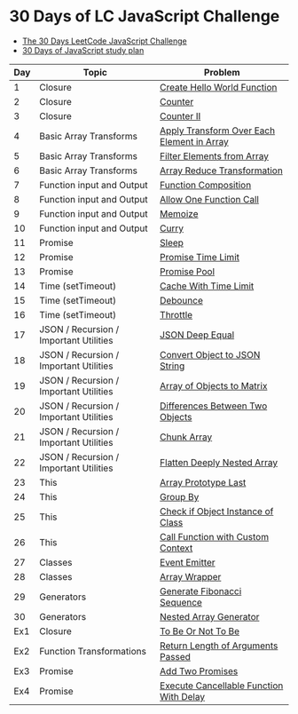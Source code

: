 # 30 Days of LC JavaScript Challenge

- [The 30 Days LeetCode JavaScript Challenge](https://leetcode.com/discuss/study-guide/3458761/)
- [30 Days of JavaScript study plan](https://leetcode.com/studyplan/30-days-of-javascript/)

| Day | Topic                                  | Problem                                                                                                                   |
| --- | -------------------------------------- | ------------------------------------------------------------------------------------------------------------------------- |
| 1   | Closure                                | [Create Hello World Function](./problems/Day1)                                                                            |
| 2   | Closure                                | [Counter](./problems/Day2)                                                                                                |
| 3   | Closure                                | [Counter II](./problems/Day3)                                                                                             |
| 4   | Basic Array Transforms                 | [Apply Transform Over Each Element in Array](./problems/Day4)                                                             |
| 5   | Basic Array Transforms                 | [Filter Elements from Array](./problems/Day5)                                                                             |
| 6   | Basic Array Transforms                 | [Array Reduce Transformation](./problems/Day6)                                                                            |
| 7   | Function input and Output              | [Function Composition](./problems/Day7)                                                                                   |
| 8   | Function input and Output              | [Allow One Function Call](./problems/Day8)                                                                                |
| 9   | Function input and Output              | [Memoize](./problems/Day9)                                                                                                |
| 10  | Function input and Output              | [Curry](./problems/Day10)                                                                                                 |
| 11  | Promise                                | [Sleep](./problems/Day11)                                                                                                 |
| 12  | Promise                                | [Promise Time Limit](./problems/Day12)                                                                                    |
| 13  | Promise                                | [Promise Pool](./problems/Day13)                                                                                          |
| 14  | Time (setTimeout)                      | [Cache With Time Limit](./problems/Day14)                                                                                 |
| 15  | Time (setTimeout)                      | [Debounce](./problems/Day15)                                                                                              |
| 16  | Time (setTimeout)                      | [Throttle](./problems/Day16)                                                                                              |
| 17  | JSON / Recursion / Important Utilities | [JSON Deep Equal](./problems/Day17)                                                                                       |
| 18  | JSON / Recursion / Important Utilities | [Convert Object to JSON String](./problems/Day18)                                                                         |
| 19  | JSON / Recursion / Important Utilities | [Array of Objects to Matrix](./problems/Day19)                                                                            |
| 20  | JSON / Recursion / Important Utilities | [Differences Between Two Objects](./problems/Day20)                                                                       |
| 21  | JSON / Recursion / Important Utilities | [Chunk Array](./problems/Day21)                                                                                           |
| 22  | JSON / Recursion / Important Utilities | [Flatten Deeply Nested Array](./problems/Day22)                                                                           |
| 23  | This                                   | [Array Prototype Last](./problems/Day23)                                                                                  |
| 24  | This                                   | [Group By](./problems/Day24)                                                                                              |
| 25  | This                                   | [Check if Object Instance of Class](./problems/Day25)                                                                     |
| 26  | This                                   | [Call Function with Custom Context](./problems/Day26)                                                                     |
| 27  | Classes                                | [Event Emitter](./problems/Day27)                                                                                         |
| 28  | Classes                                | [Array Wrapper](./problems/Day28)                                                                                         |
| 29  | Generators                             | [Generate Fibonacci Sequence](./problems/Day29)                                                                           |
| 30  | Generators                             | [Nested Array Generator](./problems/Day30)                                                                                |
| Ex1 | Closure                                | [To Be Or Not To Be](./problems/Extra/%5B2704%5D%20To%20Be%20Or%20Not%20To%20Be/)                                         |
| Ex2 | Function Transformations               | [Return Length of Arguments Passed](./problems/Extra/%5B2703%5D%20Return%20Length%20of%20Arguments%20Passed/)             |
| Ex3 | Promise                                | [Add Two Promises](./problems/Extra/%5B2723%5D%20Add%20Two%20Promises/)                                                   |
| Ex4 | Promise                                | [Execute Cancellable Function With Delay](./problems/Extra/%5B2715%5D%20Execute%20Cancellable%20Function%20With%20Delay/) |
